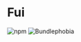 # Fui

![npm](https://img.shields.io/npm/v/@chaffity/fui.svg?style=flat-square)
![Bundlephobia](https://img.shields.io/bundlephobia/min/@chaffity/fui.svg?style=flat-square)
